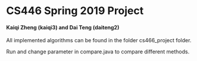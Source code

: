 # CS446 Spring 2019 Project
#### Kaiqi Zheng (kaiqi3) and Dai Teng (daiteng2)
All implemented algorithms can be found in the folder cs466_project folder.

Run and change parameter in compare.java to compare different methods.
